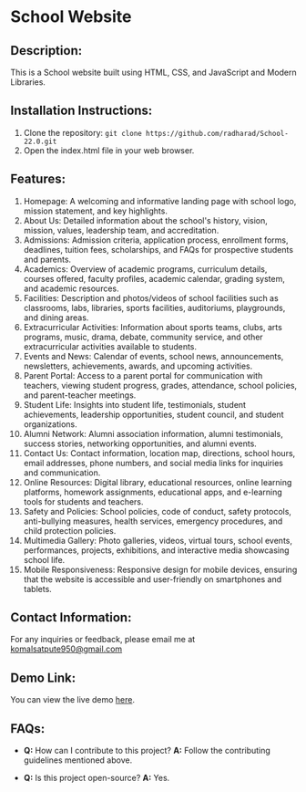 # School Website

## Description:
This is a School website built using HTML, CSS, and JavaScript and Modern Libraries.

## Installation Instructions:
1. Clone the repository: `git clone https://github.com/radharad/School-22.0.git `
2. Open the index.html file in your web browser.

## Features:
1. Homepage: A welcoming and informative landing page with school logo, mission statement, and key highlights.
2. About Us: Detailed information about the school's history, vision, mission, values, leadership team, and accreditation.
3. Admissions: Admission criteria, application process, enrollment forms, deadlines, tuition fees, scholarships, and FAQs for prospective students and parents.
4. Academics: Overview of academic programs, curriculum details, courses offered, faculty profiles, academic calendar, grading system, and academic resources.
5. Facilities: Description and photos/videos of school facilities such as classrooms, labs, libraries, sports facilities, auditoriums, playgrounds, and dining areas.
6. Extracurricular Activities: Information about sports teams, clubs, arts programs, music, drama, debate, community service, and other extracurricular activities available to students.
7. Events and News: Calendar of events, school news, announcements, newsletters, achievements, awards, and upcoming activities.
8. Parent Portal: Access to a parent portal for communication with teachers, viewing student progress, grades, attendance, school policies, and parent-teacher meetings.
9. Student Life: Insights into student life, testimonials, student achievements, leadership opportunities, student council, and student organizations.
10. Alumni Network: Alumni association information, alumni testimonials, success stories, networking opportunities, and alumni events.
11. Contact Us: Contact information, location map, directions, school hours, email addresses, phone numbers, and social media links for inquiries and communication.
12. Online Resources: Digital library, educational resources, online learning platforms, homework assignments, educational apps, and e-learning tools for students and teachers.
13. Safety and Policies: School policies, code of conduct, safety protocols, anti-bullying measures, health services, emergency procedures, and child protection policies.
14. Multimedia Gallery: Photo galleries, videos, virtual tours, school events, performances, projects, exhibitions, and interactive media showcasing school life.
15. Mobile Responsiveness: Responsive design for mobile devices, ensuring that the website is accessible and user-friendly on smartphones and tablets.

## Contact Information:
For any inquiries or feedback, please email me at komalsatpute950@gmail.com

## Demo Link:
You can view the live demo [here]().

## FAQs:
- **Q:** How can I contribute to this project?
  **A:** Follow the contributing guidelines mentioned above.

- **Q:** Is this project open-source?
  **A:** Yes.
